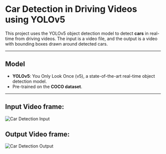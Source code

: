 # Car Detection in Driving Videos using YOLOv5

This project uses the YOLOv5 object detection model to detect **cars** in real-time from driving videos. The input is a video file, and the output is a video with bounding boxes drawn around detected cars.

---

## Model

- **YOLOv5**: You Only Look Once (v5), a state-of-the-art real-time object detection model.
- Pre-trained on the **COCO dataset**.

---

## Input Video frame: 
![Car Detection Input](images/input.jpg)

## Output Video frame: 
![Car Detection Output](images/output.jpg)




